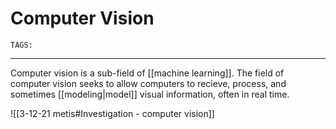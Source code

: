 # Computer Vision
`TAGS:`

---
Computer vision is a sub-field of [[machine learning]]. The field of computer vision seeks to allow computers to recieve, process, and sometimes [[modeling|model]] visual information, often in real time. 

![[3-12-21 metis#Investigation - computer vision]]